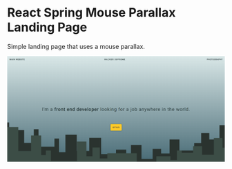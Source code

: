# React Spring Mouse Parallax Landing Page

Simple landing page that uses a mouse parallax.

![Screenshot](./screenshot.PNG)
